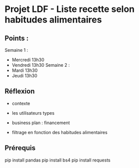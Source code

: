 # Projet LDF - Liste recette selon habitudes alimentaires

## Points :

Semaine 1 :

- Mercredi 13h30
- Vendredi 13h30
  Semaine 2 :
- Mardi 13h30
- Jeudi 13h30

## Réflexion

- contexte
- les utilisateurs types
- business plan : financement

- filtrage en fonction des habitudes alimentaires

## Prérequis

pip install pandas
pip install bs4
pip install requests

